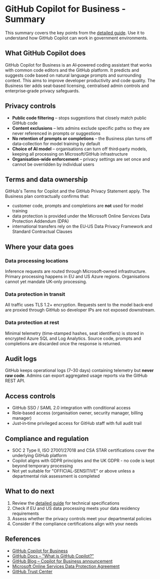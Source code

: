 # GitHub Copilot for Business - Summary

This summary covers the key points from the [detailed guide](github-copilot-detailed.md). Use it to understand how GitHub Copilot can work in government environments.

## What GitHub Copilot does
GitHub Copilot for Business is an AI‑powered coding assistant that works with common code editors and the GitHub platform. It predicts and suggests code based on natural language prompts and surrounding context. This aims to improve developer productivity and code quality. The Business tier adds seat‑based licensing, centralised admin controls and enterprise‑grade privacy safeguards.

## Privacy controls
- **Public code filtering** – stops suggestions that closely match public GitHub code  
- **Content exclusions** – lets admins exclude specific paths so they are never referenced in prompts or suggestions  
- **No retention of prompts or completions** – the Business plan turns off data‑collection for model training by default  
- **Choice of AI model** – organisations can turn off third‑party models, keeping all processing on Microsoft/GitHub infrastructure  
- **Organisation‑wide enforcement** – privacy settings are set once and cannot be overridden by individual users

## Terms and data ownership
GitHub's Terms for Copilot and the GitHub Privacy Statement apply. The Business plan contractually confirms that:
- customer code, prompts and completions are **not** used for model training  
- data protection is provided under the Microsoft Online Services Data Protection Addendum (DPA)  
- international transfers rely on the EU‑US Data Privacy Framework and Standard Contractual Clauses

## Where your data goes

### Data processing locations
Inference requests are routed through Microsoft‑owned infrastructure. Primary processing happens in EU and US Azure regions. Organisations cannot yet mandate UK‑only processing.

### Data protection in transit
All traffic uses TLS 1.2+ encryption. Requests sent to the model back‑end are proxied through GitHub so developer IPs are not exposed downstream.

### Data protection at rest
Minimal telemetry (time‑stamped hashes, seat identifiers) is stored in encrypted Azure SQL and Log Analytics. Source code, prompts and completions are discarded once the response is returned.

## Audit logs
GitHub keeps operational logs (7–30 days) containing telemetry but **never raw code**. Admins can export aggregated usage reports via the GitHub REST API.

## Access controls
- GitHub SSO / SAML 2.0 integration with conditional access  
- Role‑based access (organisation owner, security manager, billing manager)  
- Just‑in‑time privileged access for GitHub staff with full audit trail

## Compliance and regulation
- SOC 2 Type II, ISO 27001/27018 and CSA STAR certifications cover the underlying GitHub platform  
- Copilot aligns with GDPR principles and the UK GDPR - no code is kept beyond temporary processing  
- Not yet suitable for "OFFICIAL‑SENSITIVE" or above unless a departmental risk assessment is completed

## What to do next

1. Review the [detailed guide](github-copilot-detailed.md) for technical specifications
2. Check if EU and US data processing meets your data residency requirements
3. Assess whether the privacy controls meet your departmental policies
4. Consider if the compliance certifications align with your needs

## References

- [GitHub Copilot for Business](https://github.com/features/copilot#copilot-for-business)  
- [GitHub Docs – "What is GitHub Copilot?"](https://docs.github.com/en/copilot/overview-of-github-copilot)  
- [GitHub Blog – Copilot for Business announcement](https://github.blog/2023-02-14-introducing-github-copilot-for-business/)  
- [Microsoft Online Services Data Protection Agreement](https://learn.microsoft.com/legal/gdpr)  
- [GitHub Trust Center](https://trust.github.com/)

